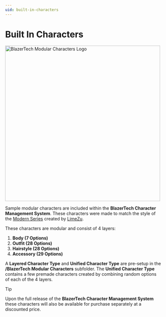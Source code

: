 ```yaml
---
uid: built-in-characters
---
```


# Built In Characters

<!-- ![BlazerTech Modular Characters Logo](~/images/logos/blazertech-modular-characters-logo.png) -->
<img src="~/images/logos/blazertech-modular-characters-logo.png" alt="BlazerTech Modular Characters Logo" width="500" />

Sample modular characters are included within the **BlazerTech Character Management System**. These characters were made to match the style of the [Modern Series](https://limezu.itch.io/moderninteriors) created by [LimeZu](https://limezu.itch.io/).

These characters are modular and consist of 4 layers:
1. **Body (7 Options)**
2. **Outfit (28 Options)**
3. **Hairstyle (28 Options)**
4. **Accessory (29 Options)**

A **Layered Character Type** and **Unified Character Type** are pre-setup in the **/BlazerTech Modular Characters** subfolder.
The **Unified Character Type** contains a few premade characters created by combining random options of each of the 4 layers.

> [!TIP]
> Upon the full release of the **BlazerTech Character Management System** these characters will also be available for purchase separately at a discounted price.